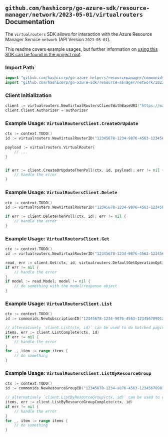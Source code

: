 
## `github.com/hashicorp/go-azure-sdk/resource-manager/network/2023-05-01/virtualrouters` Documentation

The `virtualrouters` SDK allows for interaction with the Azure Resource Manager Service `network` (API Version `2023-05-01`).

This readme covers example usages, but further information on [using this SDK can be found in the project root](https://github.com/hashicorp/go-azure-sdk/tree/main/docs).

### Import Path

```go
import "github.com/hashicorp/go-azure-helpers/resourcemanager/commonids"
import "github.com/hashicorp/go-azure-sdk/resource-manager/network/2023-05-01/virtualrouters"
```


### Client Initialization

```go
client := virtualrouters.NewVirtualRoutersClientWithBaseURI("https://management.azure.com")
client.Client.Authorizer = authorizer
```


### Example Usage: `VirtualRoutersClient.CreateOrUpdate`

```go
ctx := context.TODO()
id := virtualrouters.NewVirtualRouterID("12345678-1234-9876-4563-123456789012", "example-resource-group", "virtualRouterValue")

payload := virtualrouters.VirtualRouter{
	// ...
}


if err := client.CreateOrUpdateThenPoll(ctx, id, payload); err != nil {
	// handle the error
}
```


### Example Usage: `VirtualRoutersClient.Delete`

```go
ctx := context.TODO()
id := virtualrouters.NewVirtualRouterID("12345678-1234-9876-4563-123456789012", "example-resource-group", "virtualRouterValue")

if err := client.DeleteThenPoll(ctx, id); err != nil {
	// handle the error
}
```


### Example Usage: `VirtualRoutersClient.Get`

```go
ctx := context.TODO()
id := virtualrouters.NewVirtualRouterID("12345678-1234-9876-4563-123456789012", "example-resource-group", "virtualRouterValue")

read, err := client.Get(ctx, id, virtualrouters.DefaultGetOperationOptions())
if err != nil {
	// handle the error
}
if model := read.Model; model != nil {
	// do something with the model/response object
}
```


### Example Usage: `VirtualRoutersClient.List`

```go
ctx := context.TODO()
id := commonids.NewSubscriptionID("12345678-1234-9876-4563-123456789012")

// alternatively `client.List(ctx, id)` can be used to do batched pagination
items, err := client.ListComplete(ctx, id)
if err != nil {
	// handle the error
}
for _, item := range items {
	// do something
}
```


### Example Usage: `VirtualRoutersClient.ListByResourceGroup`

```go
ctx := context.TODO()
id := commonids.NewResourceGroupID("12345678-1234-9876-4563-123456789012", "example-resource-group")

// alternatively `client.ListByResourceGroup(ctx, id)` can be used to do batched pagination
items, err := client.ListByResourceGroupComplete(ctx, id)
if err != nil {
	// handle the error
}
for _, item := range items {
	// do something
}
```

